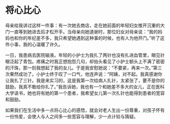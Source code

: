 # 将心比心

母亲给我讲过这样一件事：有一次她去商店，走在她前面的年轻妇女推开沉重的大门一直等到她进去后才松开手。当母亲向她道谢时，那位妇女对母亲说：“我的妈妈也和你的年纪差不多，我只希望她遇到这种事的时候，也有人为他开门。”听了这件小事，我的心温暖了许久。 

一日，我患病去医院输液。年轻的小护士为我扎了两针也没有扎进血管里，眼见针眼泛起了青包。疼痛之时我正想抱怨几句，却抬头看见了小护士额头上不满了密密的汗珠，那一刻我想起了我的女儿。于是我安慰她说：“不要紧，再来一次。”第三次果然成功了。小护士终于叹了一口气，他连声说：“阿姨，对不起。我真感谢你让我扎了三针。我是来实习的，这是我第一次给病人扎针，太紧张了，要不是你的鼓励，我真不敢给你扎了。”我告诉她，我也有一个和她差不多大的女儿，正在医科大学读书，她也将有她的第一个患者，我希望女儿第一次扎针也能得到患者的宽容和鼓励。 

如果我们在生活中多一点将心比心的感悟，就会对老人生出一份尊重，对孩子怀有一份怜爱，会使人与人之间多一些宽容与理解，少一点计较与猜疑。
 